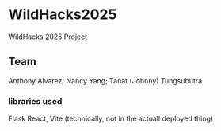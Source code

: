 # WildHacks2025
WildHacks 2025 Project

## Team
Anthony Alvarez;
Nancy Yang;
Tanat (Johnny) Tungsubutra


### libraries used
Flask
React, Vite (technically, not in the actuall deployed thing)
